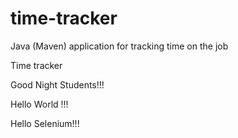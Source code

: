 # time-tracker
Java (Maven) application for tracking time on the job

Time tracker

Good Night Students!!!

Hello World !!!

Hello Selenium!!!
